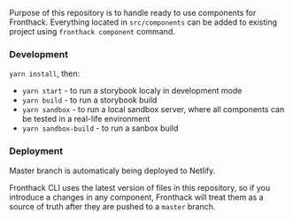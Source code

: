 Purpose of this repository is to handle ready to use components for Fronthack.
Everything located in `src/components` can be added to existing project using
`fronthack component` command.


### Development

`yarn install`, then:

- `yarn start` - to run a storybook localy in development mode
- `yarn build` - to run a storybook build
- `yarn sandbox` - to run a local sandbox server, where all components can be
tested in a real-life environment
- `yarn sandbox-build` - to run a sanbox build


### Deployment

Master branch is automaticaly being deployed to Netlify.

Fronthack CLI uses the latest version of files in this repository, so if you
introduce a changes in any component, Fronthack will treat them as a source of
truth after they are pushed to a `master` branch.
